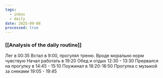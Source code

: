 ```yaml
---
tags:
  - inbox
  - daily
date: 2025-09-08
processed: true
---
```

### [[Analysis of the daily routine]]
Лег в 00:35
Встал в 9:00, прогулял треню. Вроде морально норм чувствую 
Начал работать в 19:20
Обед и отдых 12:30 - 13:30
Прервался на прогулку в 14:45 - 15:10
Поужинал в 18:20-18:50
Прогулка с музыкой за снеками 19:05 - 19:45

